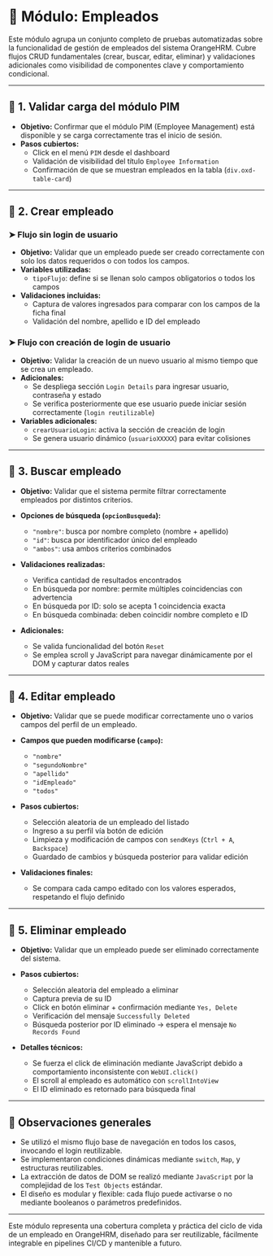 # 📂 Módulo: Empleados

Este módulo agrupa un conjunto completo de pruebas automatizadas sobre la funcionalidad de gestión de empleados del sistema OrangeHRM. Cubre flujos CRUD fundamentales (crear, buscar, editar, eliminar) y validaciones adicionales como visibilidad de componentes clave y comportamiento condicional.

---

## 🔹 1. Validar carga del módulo PIM

- **Objetivo:** Confirmar que el módulo PIM (Employee Management) está disponible y se carga correctamente tras el inicio de sesión.
- **Pasos cubiertos:**
  - Click en el menú `PIM` desde el dashboard
  - Validación de visibilidad del título `Employee Information`
  - Confirmación de que se muestran empleados en la tabla (`div.oxd-table-card`)

---

## 🔹 2. Crear empleado

### ➤ Flujo sin login de usuario

- **Objetivo:** Validar que un empleado puede ser creado correctamente con solo los datos requeridos o con todos los campos.
- **Variables utilizadas:**
  - `tipoFlujo`: define si se llenan solo campos obligatorios o todos los campos
- **Validaciones incluidas:**
  - Captura de valores ingresados para comparar con los campos de la ficha final
  - Validación del nombre, apellido e ID del empleado

### ➤ Flujo con creación de login de usuario

- **Objetivo:** Validar la creación de un nuevo usuario al mismo tiempo que se crea un empleado.
- **Adicionales:**
  - Se despliega sección `Login Details` para ingresar usuario, contraseña y estado
  - Se verifica posteriormente que ese usuario puede iniciar sesión correctamente (`login reutilizable`)
- **Variables adicionales:**
  - `crearUsuarioLogin`: activa la sección de creación de login
  - Se genera usuario dinámico (`usuarioXXXXX`) para evitar colisiones

---

## 🔹 3. Buscar empleado

- **Objetivo:** Validar que el sistema permite filtrar correctamente empleados por distintos criterios.
- **Opciones de búsqueda (`opcionBusqueda`):**
  - `"nombre"`: busca por nombre completo (nombre + apellido)
  - `"id"`: busca por identificador único del empleado
  - `"ambos"`: usa ambos criterios combinados

- **Validaciones realizadas:**
  - Verifica cantidad de resultados encontrados
  - En búsqueda por nombre: permite múltiples coincidencias con advertencia
  - En búsqueda por ID: solo se acepta 1 coincidencia exacta
  - En búsqueda combinada: deben coincidir nombre completo e ID

- **Adicionales:**
  - Se valida funcionalidad del botón `Reset`
  - Se emplea scroll y JavaScript para navegar dinámicamente por el DOM y capturar datos reales

---

## 🔹 4. Editar empleado

- **Objetivo:** Validar que se puede modificar correctamente uno o varios campos del perfil de un empleado.
- **Campos que pueden modificarse (`campo`):**
  - `"nombre"`
  - `"segundoNombre"`
  - `"apellido"`
  - `"idEmpleado"`
  - `"todos"`

- **Pasos cubiertos:**
  - Selección aleatoria de un empleado del listado
  - Ingreso a su perfil vía botón de edición
  - Limpieza y modificación de campos con `sendKeys` (`Ctrl + A`, `Backspace`)
  - Guardado de cambios y búsqueda posterior para validar edición
- **Validaciones finales:**
  - Se compara cada campo editado con los valores esperados, respetando el flujo definido

---

## 🔹 5. Eliminar empleado

- **Objetivo:** Validar que un empleado puede ser eliminado correctamente del sistema.
- **Pasos cubiertos:**
  - Selección aleatoria del empleado a eliminar
  - Captura previa de su ID
  - Click en botón eliminar + confirmación mediante `Yes, Delete`
  - Verificación del mensaje `Successfully Deleted`
  - Búsqueda posterior por ID eliminado → espera el mensaje `No Records Found`

- **Detalles técnicos:**
  - Se fuerza el click de eliminación mediante JavaScript debido a comportamiento inconsistente con `WebUI.click()`
  - El scroll al empleado es automático con `scrollIntoView`
  - El ID eliminado es retornado para búsqueda final

---

## 📌 Observaciones generales

- Se utilizó el mismo flujo base de navegación en todos los casos, invocando el login reutilizable.
- Se implementaron condiciones dinámicas mediante `switch`, `Map`, y estructuras reutilizables.
- La extracción de datos de DOM se realizó mediante `JavaScript` por la complejidad de los `Test Objects` estándar.
- El diseño es modular y flexible: cada flujo puede activarse o no mediante booleanos o parámetros predefinidos.

---

Este módulo representa una cobertura completa y práctica del ciclo de vida de un empleado en OrangeHRM, diseñado para ser reutilizable, fácilmente integrable en pipelines CI/CD y mantenible a futuro.



